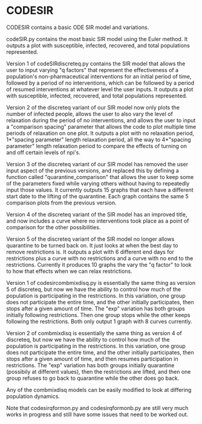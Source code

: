 # CODESIR
CODESIR contains a basic ODE SIR model and variations.

codeSIR.py contains the most basic SIR model using the Euler method. It outputs a plot with susceptible, infected, recovered, and total populations represented.

Version 1 of codeSIRdiscreteq.py contains the SIR model that allows the user to input varying "q factors" that represent the effectiveness of a population's non-pharmaceutical interventions for an initial period of time, followed by a period of no interventions, which can be followed by a period of resumed interventions at whatever level the user inputs. It outputs a plot with susceptible, infected, recovered, and total populations represented.

Version 2 of the discreteq variant of our SIR model now only plots the number of infected people, allows the user to also vary the level of relaxation during the period of no interventions, and allows the user to input a "comparison spacing" parameter that allows the code to plot multiple time periods of relaxation on one plot. It outputs a plot with no relaxation period, 1*"spacing parameter" length relaxation period, all the way to 4*"spacing parameter" length relaxation period to compare the effects of turning on and off certain levels of npi's.

Version 3 of the discreteq variant of our SIR model has removed the user input aspect of the previous versions, and replaced this by defining a function called "quarantine_comparison" that allows the user to keep some of the parameters fixed while varying others without having to repeatedly input those values. It currently outputs 15 graphs that each have a different start date to the lifting of the quarantine. Each graph contains the same 5 comparison plots from the previous version.

Version 4 of the discreteq variant of the SIR model has an improved title, and now includes a curve where no interventions took place as a point of comparison for the other possibilities.

Version 5 of the discreteq variant of the SIR model no longer allows quarantine to be turned back on. It just looks at when the best day to remove restrictions is. It outputs a plot with 6 different end days for restrictions plus a curve with no restrictions and a curve with no end to the restrictions. Currently it produces 10 graphs the vary the "q factor" to look to how that effects when we can relax restrictions.

Version 1 of codesircombmixdisq.py is essentially the same thing as version 5 of discreteq, but now we have the ability to control how much of the population is participating in the restrictions. In this variation, one group does not participate the entire time, and the other initially participates, then stops after a given amount of time. The "exp" variation has both groups initially following restrictions. Then one group stops while the other keeps following the restrictions. Both only output 1 graph with 8 curves currently.

Version 2 of combmixdisq is essentially the same thing as version 4 of discreteq, but now we have the ability to control how much of the population is participating in the restrictions. In this variation, one group does not participate the entire time, and the other initially participates, then stops after a given amount of time, and then resumes participation in restrictions. The "exp" variation has both groups initially quarantine (possibily at different values), then the restrictions are lifted, and then one group refuses to go back to quarantine while the other does go back.

Any of the combmixdisq models can be easily modified to look at differing population dynamics.

Note that codesirqformon.py and codesirqformonb.py are still very much works in progress and still have some issues that need to be worked out.
